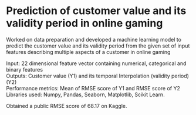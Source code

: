 # Prediction of customer value and its validity period in online gaming
Worked on data preparation and developed a machine learning model to predict the customer value and its validity period from the given set of input features describing multiple aspects of a customer in online gaming

Input: 22 dimensional feature vector containing numerical, categorical and binary features\
Outputs: Customer value (Y1) and its temporal Interpolation (validity period) (Y2)\
Performance metrics: Mean of RMSE score of Y1 and RMSE score of Y2\
Libraries used: Numpy, Pandas, Seaborn, Matplotlib, Scikit Learn.

Obtained a public RMSE score of 68.17 on Kaggle.
